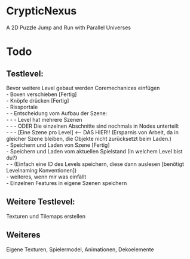 # CrypticNexus
 A 2D Puzzle Jump and Run with Parallel Universes</br>

# Todo
## Testlevel:</br>
Bevor weitere Level gebaut werden Coremechanices einfügen</br>
	-	Boxen verschieben [Fertig]</br>
	-	Knöpfe drücken	  [Fertig]</br>
	-	Rissportale</br>
	-	-	Entscheidung vom Aufbau der Szene:</br>
	-	-	-	Level hat mehrere Szenen</br>
	-	-	-	ODER Die einzelnen Abschnitte sind nochmals in Nodes unterteilt</br>
	-	-	-	[Eine Szene pro Level] <-- DAS HIER!! (Ersparnis von Arbeit, da in gleicher Szene bleiben, die Objekte nicht zurücksetzt beim Laden.)</br>
	-	Speichern und Laden von Szene [Fertig]</br>
	-	Speichern und Laden vom aktuellen Spielstand (In welchem Level bist du?)</br>
	-	-	(Einfach eine ID des Levels speichern, diese dann auslesen [benötigt Levelnaming Konventionen])</br>
	-	weiteres, wenn mir was einfällt</br>
	-	Einzelnen Features in eigene Szenen speichern</br>

## Weitere Testlevel:</br>
Texturen und Tilemaps erstellen</br>

## Weiteres</br>
Eigene Texturen, Spielermodel, Animationen, Dekoelemente</br>
